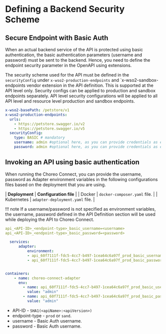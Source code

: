 # Defining a Backend Security Scheme

## Secure Endpoint with Basic Auth

When an actual backend service of the API is protected using basic authentication, the basic authentication parameters (username and password) must be sent to the backend. 
Hence, you need to define the endpoint security parameter in the OpenAPI using extensions.

The security scheme used for the API must be defined in the `securityConfig` under `x-wso2-production-endpoints` and `x-wso2-sandbox-endpoints vendor extension in the API definition.
This is supported at the API level only. 
Security configs can be applied to production and sandbox endpoints separately. 
API level security configurations will be applied to all API level and resource level production and sandbox endpoints.

```yaml
x-wso2-basePath: /petstore/v1
x-wso2-production-endpoints: 
  urls:
    - https://petstore.swagger.io/v2
    - https://petstore.swagger.io/v5
  securityConfig:
    type: BASIC # mandatory
    username: admin #optional here, as you can provide credentials as environment variables
    password: admin #optional here, as you can provide credentials as environment variables
```

## Invoking an API using basic authentication

When running the Choreo Connect, you can provide the username, password as Adapter environment variables in the following configurations files based on the deployment that you are using.

| **Deployment** | **Configuration file** |
| Docker | `docker-composer.yaml` file. |
| Kubernetes | `adapter-deployment.yaml` file. |


!!! note 
    If a username/password is not specified as environment variables, the username, password defined in the API Definition section will be used while deploying the API to Choreo Connect.

```yaml tab="Format"
api_<API-ID>_<endpoint-type>_basic_username=<username>
api_<API-ID>_<endpoint-type>_basic_password=<password>
```

``` yaml tab="Docker Example"
  services:
      adapter:
          environment:
          - api_60f7111f-fdc5-4cc7-b497-1cea64c6a97f_prod_basic_username="admin"
          - api_60f7111f-fdc5-4cc7-b497-1cea64c6a97f_prod_basic_password="admin"
```

``` yaml tab="Kubernetes Example"

containers:
    - name: choreo-connect-adapter
      env:
        - name: api_60f7111f-fdc5-4cc7-b497-1cea64c6a97f_prod_basic_username
          value: "admin"
        - name: api_60f7111f-fdc5-4cc7-b497-1cea64c6a97f_prod_basic_password
          value: "admin"

```

- API-ID - `SHA1(<apiName>:<apiVersion>)`
- endpoint-type - `prod` or `sand`.
- username - Basic Auth username.
- password - Basic Auth username.
